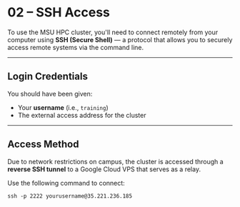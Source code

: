 # 02 – SSH Access

To use the MSU HPC cluster, you'll need to connect remotely from your computer using **SSH (Secure Shell)** — a protocol that allows you to securely access remote systems via the command line.

---

## Login Credentials

You should have been given:

- Your **username** (i.e., `training`)
- The external access address for the cluster

---

## Access Method

Due to network restrictions on campus, the cluster is accessed through a **reverse SSH tunnel** to a Google Cloud VPS that serves as a relay.

Use the following command to connect:

`ssh -p 2222 yourusername@35.221.236.185`